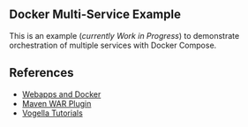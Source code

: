 ## Docker Multi-Service Example

This is an example (*currently Work in Progress*) to demonstrate orchestration of multiple services with Docker Compose.

## References

* [Webapps and Docker](http://geekyplatypus.com/packaging-and-serving-your-java-application-with-docker/)
* [Maven WAR Plugin](https://maven.apache.org/plugins/maven-war-plugin/usage.html)
* [Vogella Tutorials](http://www.vogella.com/tutorials/REST/article.html#restjersey)
